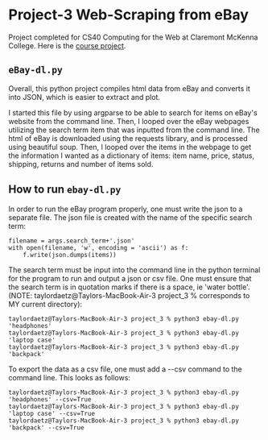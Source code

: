 # Project-3 Web-Scraping from eBay

Project completed for CS40 Computing for the Web at Claremont McKenna College. Here is the [course project](https://github.com/mikeizbicki/cmc-csci040/tree/2022fall/project_03).
## `eBay-dl.py`
Overall, this python project compiles html data from eBay and converts it into JSON, which is easier to extract and plot. 

I started this file by using argparse to be able to search for items on eBay's website from the command line. Then, I looped over the eBay webpages utilizing the search term item that was inputted from the command line. The html of eBay is downloaded using the requests library, and is processed using beautiful soup. Then, I looped over the items in the webpage to get the information I wanted as a dictionary of items: item name, price, status, shipping, returns and number of items sold.


## How to run `ebay-dl.py`
In order to run the eBay program properly, one must write the json to a separate file. The json file is created with the name of the specific search term: 

```
filename = args.search_term+'.json'
with open(filename, 'w', encoding = 'ascii') as f:
    f.write(json.dumps(items))
```

The search term must be input into the command line in the python terminal for the program to run and output a json or csv file. One must ensure that the search term is in quotation marks if there is a space, ie 'water bottle'. 
(NOTE: taylordaetz@Taylors-MacBook-Air-3 project_3 % corresponds to MY current directory): 

```
taylordaetz@Taylors-MacBook-Air-3 project_3 % python3 ebay-dl.py 'headphones'
taylordaetz@Taylors-MacBook-Air-3 project_3 % python3 ebay-dl.py 'laptop case'
taylordaetz@Taylors-MacBook-Air-3 project_3 % python3 ebay-dl.py 'backpack'
```

To export the data as a csv file, one must add a --csv command to the command line. This looks as follows: 

```
taylordaetz@Taylors-MacBook-Air-3 project_3 % python3 ebay-dl.py 'headphones' --csv=True
taylordaetz@Taylors-MacBook-Air-3 project_3 % python3 ebay-dl.py 'laptop case' --csv=True
taylordaetz@Taylors-MacBook-Air-3 project_3 % python3 ebay-dl.py 'backpack' --csv=True 
```
